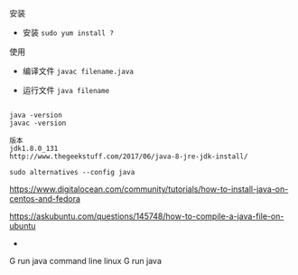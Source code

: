 
安装
- 安装
`sudo yum install ?`

使用
- 编译文件
`javac filename.java`

- 运行文件
`java filename`



```

java -version
javac -version

版本
jdk1.8.0_131
http://www.thegeekstuff.com/2017/06/java-8-jre-jdk-install/

sudo alternatives --config java

```

https://www.digitalocean.com/community/tutorials/how-to-install-java-on-centos-and-fedora

https://askubuntu.com/questions/145748/how-to-compile-a-java-file-on-ubuntu

-


G run java command line linux
G run java
